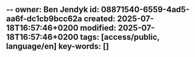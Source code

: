 --
owner: Ben Jendyk
id: 08871540-6559-4ad5-aa6f-dc1cb9bcc62a
created: 2025-07-18T16:57:46+0200
modified: 2025-07-18T16:57:46+0200
tags: [access/public, language/en]
key-words: []
---

